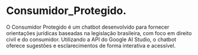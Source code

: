 # Consumidor_Protegido.
O Consumidor Protegido é um chatbot desenvolvido para fornecer orientações jurídicas baseadas na legislação brasileira, com foco em direito civil e do consumidor. Utilizando a API do Google AI Studio, o chatbot oferece sugestões e esclarecimentos de forma interativa e acessível.
